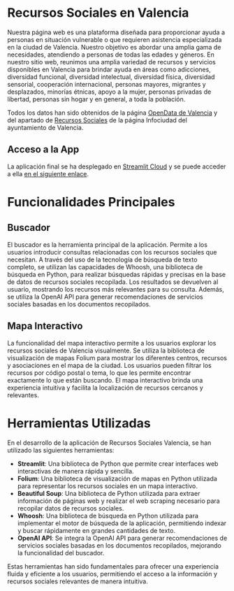 # Recursos Sociales en Valencia
Nuestra página web es una plataforma diseñada para proporcionar ayuda a personas en situación vulnerable o que requieren asistencia especializada en la ciudad de Valencia. Nuestro objetivo es abordar una amplia gama de necesidades, atendiendo a personas de todas las edades y géneros. En nuestro sitio web, reunimos una amplia variedad de recursos y servicios disponibles en Valencia para brindar ayuda en áreas como adicciones, diversidad funcional, diversidad intelectual, diversidad física, diversidad sensorial, cooperación internacional, personas mayores, migrantes y desplazados, minorías étnicas, apoyo a la mujer, personas privadas de libertad, personas sin hogar y en general, a toda la población.

Todos los datos han sido obtenidos de la página [OpenData de Valencia](https://valencia.opendatasoft.com/explore/?sort=modified&refine.theme=Sociedad+y+Bienestar&disjunctive.features&disjunctive.modified&disjunctive.publisher&disjunctive.keyword&disjunctive.theme&disjunctive.language)  y del apartado de [Recursos Sociales](https://www.valencia.es/web/guest/val/infociutat/-/categories/37663) de la página Infociudad del ayuntamiento de Valencia.

## Acceso a la App
La aplicación final se ha desplegado en [Streamlit Cloud](https://streamlit.io/cloud) y se puede acceder a ella [en el siguiente enlace](https://recursos-sociales-valencia-1c8gxx11vnv.streamlit.app/).

# Funcionalidades Principales
## Buscador
El buscador es la herramienta principal de la aplicación. Permite a los usuarios introducir consultas relacionadas con los recursos sociales que necesitan. A través del uso de la tecnología de búsqueda de texto completo, se utilizan las capacidades de Whoosh, una biblioteca de búsqueda en Python, para realizar búsquedas rápidas y precisas en la base de datos de recursos sociales recopilada. Los resultados se devuelven al usuario, mostrando los recursos más relevantes para su consulta. Además, se utiliza la OpenAI API para generar recomendaciones de servicios sociales basadas en los documentos recopilados.

## Mapa Interactivo
La funcionalidad del mapa interactivo permite a los usuarios explorar los recursos sociales de Valencia visualmente. Se utiliza la biblioteca de visualización de mapas Folium para mostrar los diferentes centros, recursos y asociaciones en el mapa de la ciudad. Los usuarios pueden filtrar los recursos por código postal o tema, lo que les permite encontrar exactamente lo que están buscando. El mapa interactivo brinda una experiencia intuitiva y facilita la localización de recursos cercanos y relevantes.

# Herramientas Utilizadas
En el desarrollo de la aplicación de Recursos Sociales Valencia, se han utilizado las siguientes herramientas:

- **Streamlit**: Una biblioteca de Python que permite crear interfaces web interactivas de manera rápida y sencilla.
- **Folium**: Una biblioteca de visualización de mapas en Python utilizada para representar los recursos sociales en un mapa interactivo.
- **Beautiful Soup**: Una biblioteca de Python utilizada para extraer información de páginas web y realizar el web scraping necesario para recopilar datos de recursos sociales.
- **Whoosh**: Una biblioteca de búsqueda en Python utilizada para implementar el motor de búsqueda de la aplicación, permitiendo indexar y buscar rápidamente en grandes cantidades de texto.
- **OpenAI API**: Se integra la OpenAI API para generar recomendaciones de servicios sociales basadas en los documentos recopilados, mejorando la funcionalidad del buscador.

Estas herramientas han sido fundamentales para ofrecer una experiencia fluida y eficiente a los usuarios, permitiendo el acceso a la información y recursos sociales relevantes de manera intuitiva.
